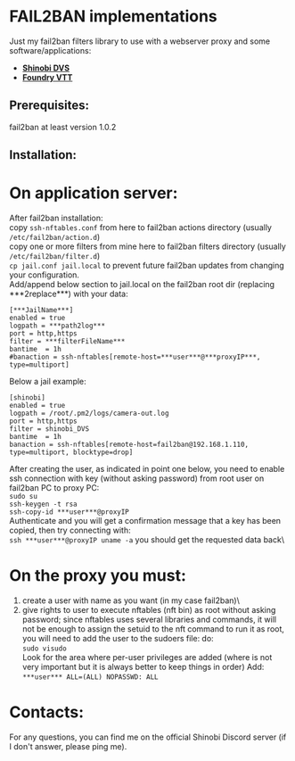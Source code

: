 # FAIL2BAN implementations
Just my fail2ban filters library to use with a webserver proxy and some software/applications:
* [**Shinobi DVS**](https://shinobi.video/)
* [**Foundry VTT**](https://foundryvtt.com/)

## Prerequisites:
fail2ban at least version 1.0.2

## Installation:
# On application server:
After fail2ban installation:\
copy `ssh-nftables.conf` from here to fail2ban actions directory (usually `/etc/fail2ban/action.d`)\
copy one or more filters from mine here to fail2ban filters directory (usually `/etc/fail2ban/filter.d`)\
`cp jail.conf jail.local` to prevent future fail2ban updates from changing your configuration.\
Add/append below section to jail.local on the fail2ban root dir (replacing \*\*\*2replace\*\*\*) with your data:
```
[***JailName***]
enabled = true
logpath = ***path2log***
port = http,https
filter = ***filterFileName***
bantime  = 1h
#banaction = ssh-nftables[remote-host=***user***@***proxyIP***, type=multiport]
```
Below a jail example:
```
[shinobi]
enabled = true
logpath = /root/.pm2/logs/camera-out.log
port = http,https
filter = shinobi_DVS
bantime  = 1h
banaction = ssh-nftables[remote-host=fail2ban@192.168.1.110, type=multiport, blocktype=drop]
```
After creating the user, as indicated in point one below, you need to enable ssh connection with key (without asking password) from root user on fail2ban PC to proxy PC:\
`sudo su`\
`ssh-keygen -t rsa`\
`ssh-copy-id ***user***@proxyIP`\
Authenticate and you will get a confirmation message that a key has been copied, then try connecting with:\
`ssh ***user***@proxyIP uname -a`
you should get the requested data back\
# On the proxy you must:
1) create a user with name as you want (in my case fail2ban)\
2) give rights to user to execute nftables (nft bin) as root without asking password; since nftables uses several libraries and commands, it will not be enough to assign the setuid to the nft command to run it as root, you will need to add the user to the sudoers file:
do:\
`sudo visudo`\
Look for the area where per-user privileges are added (where is not very important but it is always better to keep things in order)
Add:\
`***user*** ALL=(ALL) NOPASSWD: ALL`

# Contacts:
For any questions, you can find me on the official Shinobi Discord server (if I don't answer, please ping me).
